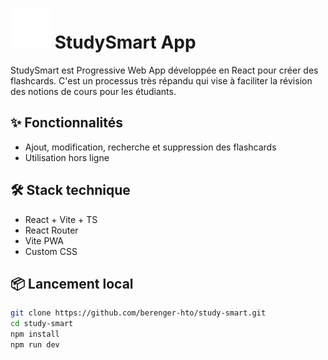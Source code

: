 # ![App Icon](public/icon.svg) StudySmart App

StudySmart est Progressive Web App développée en React pour créer des flashcards.
C'est un processus très répandu qui vise à faciliter la révision des notions de cours pour les étudiants.


## ✨ Fonctionnalités

- Ajout, modification, recherche et suppression des flashcards
- Utilisation hors ligne

## 🛠️ Stack technique

- React + Vite + TS
- React Router
- Vite PWA
- Custom CSS

## 📦 Lancement local

```bash
git clone https://github.com/berenger-hto/study-smart.git
cd study-smart
npm install
npm run dev
```
